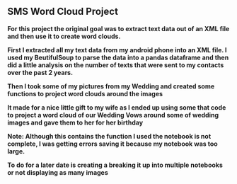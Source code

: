 ## SMS Word Cloud Project

**For this project the original goal was to extract text data out of an XML file and then use it to create word clouds.**

**First I extracted all my text data from my android phone into an XML file.  I used my BeutifulSoup to parse the data into a pandas dataframe and then did a little analysis on the number of 
texts that were sent to my contacts over the past 2 years.**

**Then I took some of my pictures from my Wedding and created some functions to project word clouds around the images**

**It made for a nice little gift to my wife as I ended up using some that code to project a word cloud of our Wedding Vows around some of wedding images and gave them to her for her birthday**

**Note: Although this contains the function I used the notebook is not complete, I was getting errors saving it because my notebook was too large.**

**To do for a later date is creating a breaking it up into multiple notebooks or not displaying as many images**
